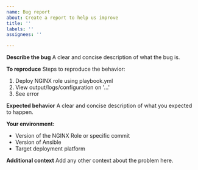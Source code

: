 ```yaml
---
name: Bug report
about: Create a report to help us improve
title: ''
labels: ''
assignees: ''

---
```


**Describe the bug**
A clear and concise description of what the bug is.

**To reproduce**
Steps to reproduce the behavior:
1. Deploy NGINX role using playbook.yml
2. View output/logs/configuration on '...'
3. See error

**Expected behavior**
A clear and concise description of what you expected to happen.

**Your environment:**
 - Version of the NGINX Role or specific commit
 - Version of Ansible
 - Target deployment platform

**Additional context**
Add any other context about the problem here.
